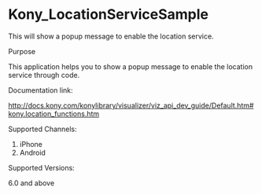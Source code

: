 # Kony_LocationServiceSample
This will show a popup message to enable the location service.

Purpose

This application helps you to show a popup message to enable the location service through code.

Documentation link:

http://docs.kony.com/konylibrary/visualizer/viz_api_dev_guide/Default.htm#kony.location_functions.htm

Supported Channels:

1) iPhone                                                                                                             
2) Android                                                                                                          

Supported Versions:

6.0 and above 
